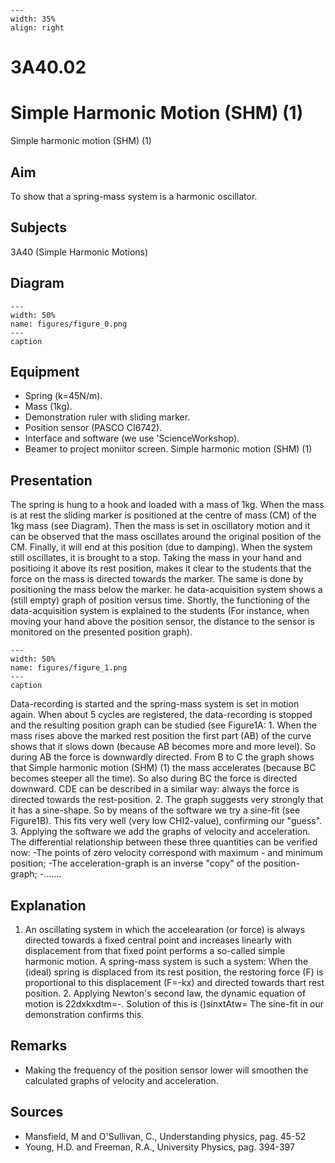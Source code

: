 
```{figure} /figures/busy.png
---
width: 35%
align: right
```
# 3A40.02 
  # Simple Harmonic Motion (SHM) (1) 
 Simple harmonic motion (SHM) (1)    
  
## Aim   
 To show that a spring-mass system is a harmonic oscillator.    
  
## Subjects   
 3A40 (Simple Harmonic Motions)   
  
## Diagram   
   
```{figure} figures/figure_0.png  
---  
width: 50%  
name: figures/figure_0.png  
---  
caption  
``` 
      
  
## Equipment   
 
 *  Spring (k=45N/m). 
 *  Mass (1kg). 
 *  Demonstration ruler with sliding marker. 
 *  Position sensor (PASCO CI6742). 
 *  Interface and software (we use 'ScienceWorkshop). 
 *  Beamer to project moniitor screen. Simple harmonic motion (SHM) (1)
    
  
## Presentation   
 The spring is hung to a hook and loaded with a mass of 1kg. When the mass is at rest the sliding marker is positioned at the centre of mass (CM) of the 1kg mass (see Diagram). Then the mass is set in oscillatory motion and it can be observed that the mass oscillates around the original position of the CM. Finally, it will end at this position (due to damping). When the system still oscillates, it is brought to a stop. Taking the mass in your hand and positioing it above its rest position, makes it clear to the students that the force on the mass is directed towards the marker. The same is done by positioning the mass below the marker. he data-acquisition system shows a (still empty) graph of position versus time. Shortly, the functioning of the data-acquisition system is explained to the students (For instance, when moving your hand above the position sensor, the distance to the sensor is monitored on the presented position graph).   
```{figure} figures/figure_1.png  
---  
width: 50%  
name: figures/figure_1.png  
---  
caption  
``` 
 Data-recording is started and the spring-mass system is set in motion again. When about 5 cycles are registered, the data-recording is stopped and the resulting position graph can be studied (see Figure1A: 1. When the mass rises above the marked rest position the first part (AB) of the curve shows that it slows down (because AB becomes more and more level). So during AB the force is downwardly directed. From B to C the graph shows that Simple harmonic motion (SHM) (1)   the mass accelerates (because BC becomes steeper all the time). So also during BC the force is directed downward. CDE can be described in a similar way: always the force is directed towards the rest-position.  2. The graph suggests very strongly that it has a sine-shape. So by means of the software we try a sine-fit (see Figure1B). This fits very well (very low CHI2-value), confirming our "guess". 3. Applying the software we add the graphs of velocity and acceleration. The differential relationship between these three quantities can be verified now: -The points of zero velocity correspond with maximum - and minimum position; -The acceleration-graph is an inverse "copy" of the position-graph; -…….   
  
## Explanation   
 1. An oscillating system in which the accelearation (or force) is always directed towards a fixed central point and increases linearly with displacement from that fixed point performs a so-called simple harmonic motion. A spring-mass system is such a system: When the (ideal) spring is displaced from its rest position, the restoring force (F) is proportional to this displacement (F=-kx) and directed towards thart rest position. 2. Applying Newton's second law, the dynamic equation of motion is 22dxkxdtm=-. Solution of this is ()sinxtAtw= The sine-fit in our demonstration confirms this.    
  
## Remarks   
 
 *  Making the frequency of the position sensor lower will smoothen the calculated graphs of velocity and acceleration.
   
  
## Sources   
 
 *  Mansfield, M and O'Sullivan, C., Understanding physics, pag. 45-52 
 *  Young, H.D. and Freeman, R.A., University Physics, pag. 394-397
  